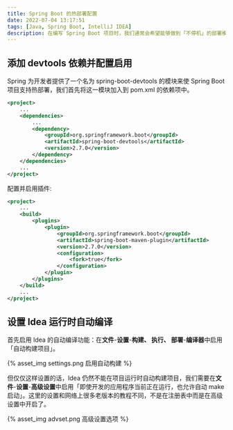 ```yaml
---
title: Spring Boot 的热部署配置
date: 2022-07-04 13:17:51
tags: [Java, Spring Boot, IntelliJ IDEA]
description: 在编写 Spring Boot 项目时，我们通常会希望能够做到「不停机」的部署模式，本文说明了如何配置 pom.xml 和 Idea IDE 以实现热部署。
---
```


## 添加 devtools 依赖并配置启用

Spring 为开发者提供了一个名为 spring-boot-devtools 的模块来使 Spring Boot 项目支持热部署，我们首先将这一模块加入到 pom.xml 的依赖项中。

```xml
<project>
    ...
    <dependencies>
        ...
        <dependency>
            <groupId>org.springframework.boot</groupId>
            <artifactId>spring-boot-devtools</artifactId>
            <version>2.7.0</version>
        </dependency>
    </dependencies>
    ...
</project>
```

配置并启用插件:

```xml
<project>
    ...
    <build>
        <plugins>
            <plugin>
                <groupId>org.springframework.boot</groupId>
                <artifactId>spring-boot-maven-plugin</artifactId>
                <version>2.7.0</version>
                <configuration>
                    <fork>true</fork>
                </configuration>
            </plugin>
        </plugins>
    </build>
    ...
</project>
```

## 设置 Idea 运行时自动编译

首先启用 Idea 的自动编译功能：在**文件**-**设置**-**构建、 执行、 部署**-**编译器**中启用「自动构建项目」。

{% asset_img settings.png 启用自动构建 %}

但仅仅这样设置的话，Idea 仍然不能在项目运行时自动构建项目，我们需要在**文件**-**设置**-**高级设置**中启用「即使开发的应用程序当前正在运行，也允许自动 make 启动」。这里的设置和网络上很多老版本的教程不同，不是在注册表中而是在高级设置中开启了。

{% asset_img advset.png 高级设置选项 %}
